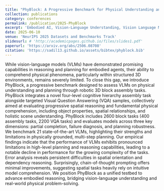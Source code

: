 ```yaml
---
title: "PhyBlock: A Progressive Benchmark for Physical Understanding and Planning via 3D Block Assembly"
collection: publications
category: conferences
permalink: /publication/2025-PhyBlock
excerpt: 'Embodied AI, Vision-Language Understanding, Vision Language Models, Benchmark'
date: 2025-06-10
venue: 'NeurIPS 2025 Datasets and Benchmarks Track'
slidesurl: # 'http://academicpages.github.io/files/slides1.pdf'
paperurl: 'https://arxiv.org/abs/2506.08708'
citation: 'https://sadil13.github.io/assets/bibtex/phyblock.bib'
---
```


While vision-language models (VLMs) have demonstrated promising capabilities in reasoning and planning for embodied agents, their ability to comprehend physical phenomena, particularly within structured 3D environments, remains severely limited. To close this gap, we introduce PhyBlock, a progressive benchmark designed to assess VLMs on physical understanding and planning through robotic 3D block assembly tasks. PhyBlock integrates a novel four-level cognitive hierarchy assembly task alongside targeted Visual Question Answering (VQA) samples, collectively aimed at evaluating progressive spatial reasoning and fundamental physical comprehension, including object properties, spatial relationships, and holistic scene understanding. PhyBlock includes 2600 block tasks (400 assembly tasks, 2200 VQA tasks) and evaluates models across three key dimensions: partial completion, failure diagnosis, and planning robustness. We benchmark 21 state-of-the-art VLMs, highlighting their strengths and limitations in physically grounded, multi-step planning. Our empirical findings indicate that the performance of VLMs exhibits pronounced limitations in high-level planning and reasoning capabilities, leading to a notable decline in performance for the growing complexity of the tasks. Error analysis reveals persistent difficulties in spatial orientation and dependency reasoning. Surprisingly, chain-of-thought prompting offers minimal improvements, suggesting spatial tasks heavily rely on intuitive model comprehension. We position PhyBlock as a unified testbed to advance embodied reasoning, bridging vision-language understanding and real-world physical problem-solving.